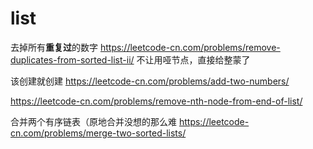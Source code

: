 # list

去掉所有**重复过**的数字 
https://leetcode-cn.com/problems/remove-duplicates-from-sorted-list-ii/
不让用哑节点，直接给整蒙了

该创建就创建
https://leetcode-cn.com/problems/add-two-numbers/

https://leetcode-cn.com/problems/remove-nth-node-from-end-of-list/

合并两个有序链表（原地合并没想的那么难
https://leetcode-cn.com/problems/merge-two-sorted-lists/

